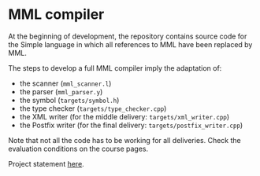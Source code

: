 # MML compiler

At the beginning of development, the repository contains source code for the Simple language in which all references to MML have been replaced by MML.

The steps to develop a full MML compiler imply the adaptation of:
* the scanner (`mml_scanner.l`)
* the parser (`mml_parser.y`)
* the symbol (`targets/symbol.h`)
* the type checker (`targets/type_checker.cpp`)
* the XML writer (for the middle delivery: `targets/xml_writer.cpp`)
* the Postfix writer (for the final delivery: `targets/postfix_writer.cpp`)

Note that not all the code has to be working for all deliveries. Check the evaluation conditions on the course pages.

Project statement [here](https://web.tecnico.ulisboa.pt/~david.matos/w/pt/index.php/Compiladores/Projecto_de_Compiladores/Projecto_2022-2023/Manual_de_Refer%C3%AAncia_da_Linguagem_MML).
